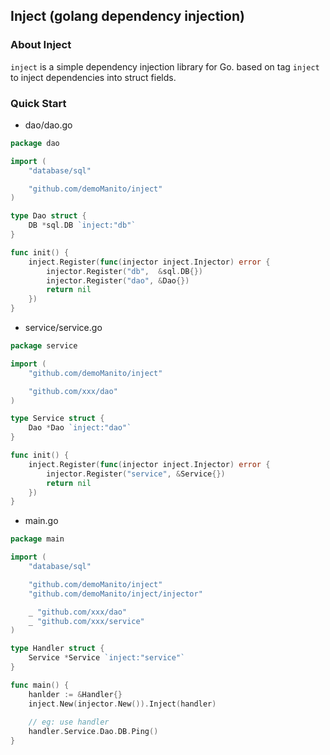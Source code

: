 ## Inject (golang dependency injection)

### About Inject

`inject` is a simple dependency injection library for Go. based on tag `inject` to inject dependencies into struct fields.

### Quick Start

- dao/dao.go
```go
package dao

import (
    "database/sql"

    "github.com/demoManito/inject"
)

type Dao struct {
    DB *sql.DB `inject:"db"`
}

func init() {
    inject.Register(func(injector inject.Injector) error {
		injector.Register("db",  &sql.DB{})
        injector.Register("dao", &Dao{})
        return nil
    })
}
```

- service/service.go
```go
package service

import (
    "github.com/demoManito/inject"

    "github.com/xxx/dao"
)

type Service struct {
    Dao *Dao `inject:"dao"`
}

func init() {
    inject.Register(func(injector inject.Injector) error {
        injector.Register("service", &Service{})
        return nil
    })
}
```

- main.go
```go
package main

import (
    "database/sql"

    "github.com/demoManito/inject"
    "github.com/demoManito/inject/injector"

    _ "github.com/xxx/dao"
    _ "github.com/xxx/service"
)

type Handler struct {
    Service *Service `inject:"service"`
}

func main() {
    hanlder := &Handler{}
    inject.New(injector.New()).Inject(handler)
    
    // eg: use handler
    handler.Service.Dao.DB.Ping()
}
```

